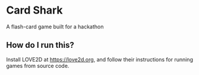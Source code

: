 # Card Shark
A flash-card game built for a hackathon

## How do I run this?

Install LOVE2D at https://love2d.org, and follow their instructions for running games from source code.
